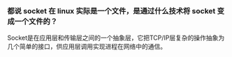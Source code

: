 ### 都说 socket 在 linux 实际是一个文件，是通过什么技术将 socket 变成一个文件的？

Socket是在应用层和传输层之间的一个抽象层，它把TCP/IP层复杂的操作抽象为几个简单的接口，供应用层调用实现进程在网络中的通信。